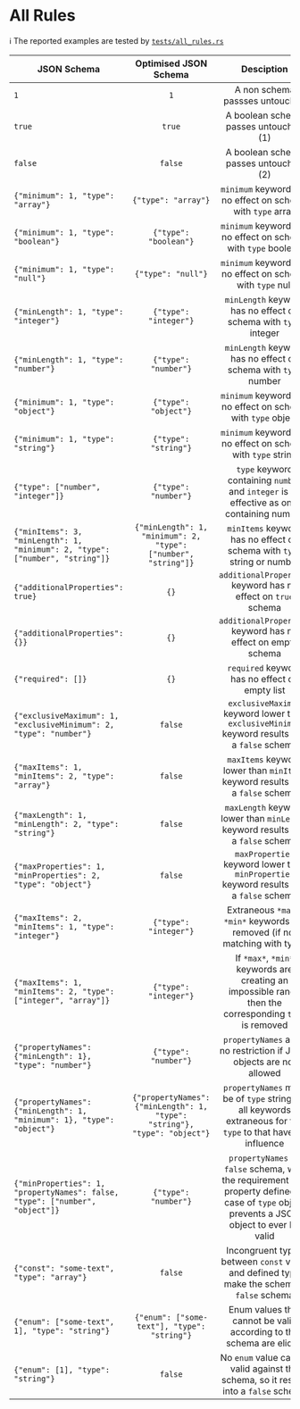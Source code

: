 # All Rules

:information_source: The reported examples are tested by [`tests/all_rules.rs`](https://github.com/macisamuele/jsonschema-equivalent/blob/master/tests/all_rules.rs)

<!--
    Please do not change the strucutre of the table and/or introduce pipes (`|`) in the table rows.
    Pipes are allowed/required only to read the line.

    This is required as we're verifying the examples via the test.

    Few extra notes:
    * Do not modify/remove the TABLE START and END comment lines
    * Each example should be reported on a single line
      (as the test process the input line by line)
    * Ensure that the JSON Schema are wrapped by backquotes (`)
      due to syntax highlighting
-->
<!-- TABLE START -->
| JSON Schema | Optimised JSON Schema | Desciption |
|-|:-:|:-:|
| `1` | `1` | A non schema passses untouched |
| `true` | `true` | A boolean schema passes untouched (1) |
| `false` | `false` | A boolean schema passes untouched (2) |
| `{"minimum": 1, "type": "array"}` | `{"type": "array"}` | `minimum` keyword has no effect on schema with `type` array |
| `{"minimum": 1, "type": "boolean"}` | `{"type": "boolean"}` | `minimum` keyword has no effect on schema with `type` boolean |
| `{"minimum": 1, "type": "null"}` | `{"type": "null"}` | `minimum` keyword has no effect on schema with `type` null |
| `{"minLength": 1, "type": "integer"}` | `{"type": "integer"}` | `minLength` keyword has no effect on schema with `type` integer |
| `{"minLength": 1, "type": "number"}` | `{"type": "number"}` | `minLength` keyword has no effect on schema with `type` number |
| `{"minimum": 1, "type": "object"}` | `{"type": "object"}` | `minimum` keyword has no effect on schema with `type` object |
| `{"minimum": 1, "type": "string"}` | `{"type": "string"}` | `minimum` keyword has no effect on schema with `type` string |
| `{"type": ["number", "integer"]}` | `{"type": "number"}` | `type` keyword containing `number` and `integer` is as effective as only containing number |
| `{"minItems": 3, "minLength": 1, "minimum": 2, "type": ["number", "string"]}` | `{"minLength": 1, "minimum": 2, "type": ["number", "string"]}` | `minItems` keyword has no effect on schema with `type` string or number |
| `{"additionalProperties": true}` | `{}` | `additionalProperties` keyword has no effect on `true` schema |
| `{"additionalProperties": {}}` | `{}` | `additionalProperties` keyword has no effect on empty schema |
| `{"required": []}` | `{}` | `required` keyword has no effect on empty list |
| `{"exclusiveMaximum": 1, "exclusiveMinimum": 2, "type": "number"}` | `false` | `exclusiveMaximum` keyword lower than `exclusiveMinimum` keyword results into a `false` schema |
| `{"maxItems": 1, "minItems": 2, "type": "array"}` | `false` | `maxItems` keyword lower than `minItems` keyword results into a `false` schema |
| `{"maxLength": 1, "minLength": 2, "type": "string"}` | `false` | `maxLength` keyword lower than `minLength` keyword results into a `false` schema |
| `{"maxProperties": 1, "minProperties": 2, "type": "object"}` | `false` | `maxProperties` keyword lower than `minProperties` keyword results into a `false` schema |
| `{"maxItems": 2, "minItems": 1, "type": "integer"}` | `{"type": "integer"}` | Extraneous `*max*`, `*min*` keywords are removed (if not matching with type) |
| `{"maxItems": 1, "minItems": 2, "type": ["integer", "array"]}` | `{"type": "integer"}` | If `*max*`, `*min*` keywords are creating an impossible range then the corresponding `type` is removed |
| `{"propertyNames": {"minLength": 1}, "type": "number"}` | `{"type": "number"}` | `propertyNames` adds no restriction if JSON objects are not allowed |
| `{"propertyNames": {"minLength": 1, "minimum": 1}, "type": "object"}` | `{"propertyNames": {"minLength": 1, "type": "string"}, "type": "object"}` | `propertyNames` must be of `type` string, so all keywords extraneous for the `type` to that have no influence |
| `{"minProperties": 1, "propertyNames": false, "type": ["number", "object"]}` | `{"type": "number"}` | `propertyNames` as `false` schema, with the requirement of a property defined in case of `type` object prevents a JSON object to ever be valid |
| `{"const": "some-text", "type": "array"}` | `false` | Incongruent types between `const` value and defined type make the schema a `false` schema |
| `{"enum": ["some-text", 1], "type": "string"}` | `{"enum": ["some-text"], "type": "string"}` | Enum values that cannot be valid according to the schema are elided |
| `{"enum": [1], "type": "string"}` | `false` | No `enum` value can be valid against the schema, so it results into a `false` schema |
<!-- TABLE END -->
